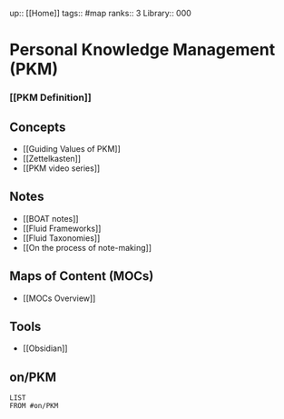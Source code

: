 up:: [[Home]]
tags:: #map 
ranks:: 3
Library:: 000



# Personal Knowledge Management (PKM)


### [[PKM Definition]]

## Concepts
- [[Guiding Values of PKM]]
- [[Zettelkasten]]
- [[PKM video series]]


## Notes
- [[BOAT notes]]
- [[Fluid Frameworks]]
- [[Fluid Taxonomies]]
- [[On the process of note-making]]

## Maps of Content (MOCs)

- [[MOCs Overview]]

## Tools

- [[Obsidian]]

## on/PKM 
```dataview
LIST
FROM #on/PKM 
```

